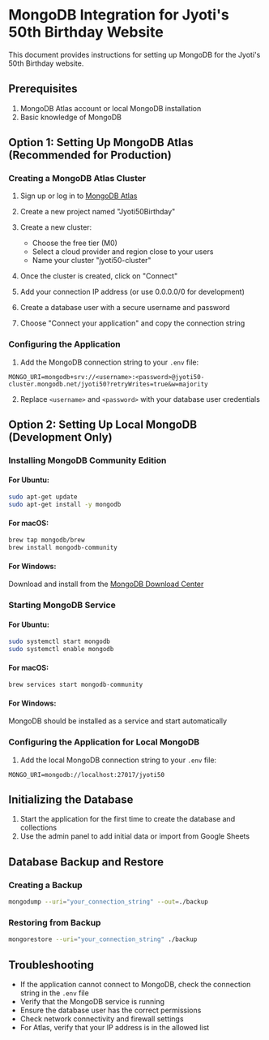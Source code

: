 # MongoDB Integration for Jyoti's 50th Birthday Website

This document provides instructions for setting up MongoDB for the Jyoti's 50th Birthday website.

## Prerequisites

1. MongoDB Atlas account or local MongoDB installation
2. Basic knowledge of MongoDB

## Option 1: Setting Up MongoDB Atlas (Recommended for Production)

### Creating a MongoDB Atlas Cluster

1. Sign up or log in to [MongoDB Atlas](https://www.mongodb.com/cloud/atlas)
2. Create a new project named "Jyoti50Birthday"
3. Create a new cluster:
   - Choose the free tier (M0)
   - Select a cloud provider and region close to your users
   - Name your cluster "jyoti50-cluster"

4. Once the cluster is created, click on "Connect"
5. Add your connection IP address (or use 0.0.0.0/0 for development)
6. Create a database user with a secure username and password
7. Choose "Connect your application" and copy the connection string

### Configuring the Application

1. Add the MongoDB connection string to your `.env` file:

```
MONGO_URI=mongodb+srv://<username>:<password>@jyoti50-cluster.mongodb.net/jyoti50?retryWrites=true&w=majority
```

2. Replace `<username>` and `<password>` with your database user credentials

## Option 2: Setting Up Local MongoDB (Development Only)

### Installing MongoDB Community Edition

#### For Ubuntu:
```bash
sudo apt-get update
sudo apt-get install -y mongodb
```

#### For macOS:
```bash
brew tap mongodb/brew
brew install mongodb-community
```

#### For Windows:
Download and install from the [MongoDB Download Center](https://www.mongodb.com/try/download/community)

### Starting MongoDB Service

#### For Ubuntu:
```bash
sudo systemctl start mongodb
sudo systemctl enable mongodb
```

#### For macOS:
```bash
brew services start mongodb-community
```

#### For Windows:
MongoDB should be installed as a service and start automatically

### Configuring the Application for Local MongoDB

1. Add the local MongoDB connection string to your `.env` file:

```
MONGO_URI=mongodb://localhost:27017/jyoti50
```

## Initializing the Database

1. Start the application for the first time to create the database and collections
2. Use the admin panel to add initial data or import from Google Sheets

## Database Backup and Restore

### Creating a Backup

```bash
mongodump --uri="your_connection_string" --out=./backup
```

### Restoring from Backup

```bash
mongorestore --uri="your_connection_string" ./backup
```

## Troubleshooting

- If the application cannot connect to MongoDB, check the connection string in the `.env` file
- Verify that the MongoDB service is running
- Ensure the database user has the correct permissions
- Check network connectivity and firewall settings
- For Atlas, verify that your IP address is in the allowed list

